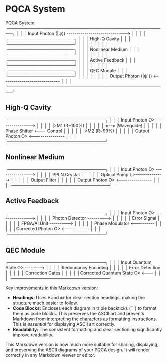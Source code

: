 # PQCA System


PQCA System
┌───────────────────────────────────────────────────┐
│                                                   │
│  Input Photon (|ψ⟩)  ----------------------------->  │
│                                                   │
│                       ┌─────────────────────┐       │
│                       │ High-Q Cavity        │       │
│                       └─────────────────────┘       │
│                            │                       │
│                            │                       │
│                       ┌─────────────────────┐       │
│                       │ Nonlinear Medium     │       │
│                       └─────────────────────┘       │
│                            │                       │
│                            │                       │
│                       ┌─────────────────────┐       │
│                       │ Active Feedback      │       │
│                       └─────────────────────┘       │
│                            │                       │
│                            │                       │
│                       ┌─────────────────────┐       │
│                       │ QEC Module           │       │
│                       └─────────────────────┘       │
│                            │                       │
│                            │                       │
│  Output Photon (|ψ'⟩) <-----------------------------  │
│                                                   │
└───────────────────────────────────────────────────┘

## High-Q Cavity


┌───────────────────────────────┐
│                               │
│  Input Photon O> ---------------> │
│                               │
│      |>M1 (R~100%)           │
│        │                     │
│       =--= (Waveguide)        │
│        │                     │
│  Phase Shifter <--- Control   │
│        │                     │
│      |>M2 (R~99%)           │
│        │                     │
│  Output Photon O> <--------------- │
│                               │
└───────────────────────────────┘

## Nonlinear Medium


┌───────────────────────────────┐
│                               │
│  Input Photon O> ---------------> │
│                               │
│       PPLN Crystal           │
│        │                     │
│ Optical Pump L>--------------> │
│        │                     │
│      Output Filter           │
│        │                     │
│ Output Photon O> <--------------- │
│                               │
└───────────────────────────────┘

## Active Feedback


┌───────────────────────────────┐
│                               │
│ Input Photon O> ---------------> │
│                               │
│    Photon Detector ---------> │
│        │                     │
│   Error Signal             │
│        │                     │
│   FPGA/AI Unit ---------> │
│        │                     │
│  Phase Modulator <--------- │
│        │                     │
│Corrected Photon O> <----------- │
│                               │
└───────────────────────────────┘

## QEC Module


┌───────────────────────────────┐
│                               │
│ Input Quantum State O> -------> │
│                               │
│  Redundancy Encoding         │
│        │                     │
│   Error Detection           │
│        │                     │
│  Correction Gates           │
│        │                     │
│Corrected Quantum State O> <--- │
│                               │
└───────────────────────────────┘

Key improvements in this Markdown version:

* **Headings:** Uses `#` and `##` for clear section headings, making the structure much easier to follow.
* **Code Blocks:** Encloses each diagram in triple backticks (```) to format them as code blocks. This preserves the ASCII art and prevents Markdown from interpreting the characters as formatting instructions.  This is *essential* for displaying ASCII art correctly.
* **Readability:** The consistent formatting and clear sectioning significantly improve readability.

This Markdown version is now much more suitable for sharing, displaying, and preserving the ASCII diagrams of your PQCA design.  It will render correctly in any Markdown viewer or editor.

